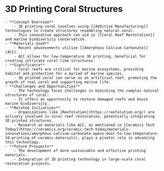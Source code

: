 # 3D Printing Coral Structures
	- **Concept Overview**
		- 3D printing coral involves using [[Additive Manufacturing]] technologies to create structures resembling natural coral.
		- This innovative approach can aid in [[Coral Reef Restoration]] and marine biodiversity conservation.
	- **Materials Used**
		- Recent advancements utilize [[Amorphous Calcium Carbonate]] (ACC).
		- ACC allows for low-temperature 3D printing, beneficial for creating intricate coral-like structures.
	- **Significance**
		- Coral reefs are critical for marine ecosystems, providing habitat and protection for a myriad of marine species.
		- 3D printed coral can serve as an artificial reef, promoting the growth of real coral and supporting marine life.
	- **Challenges and Opportunities**
		- The technology faces challenges in mimicking the complex natural structures of coral.
		- It offers an opportunity to restore damaged reefs and boost marine biodiversity.
	- **Related Initiatives**
		- Organizations like [Reefolution](https://reefolution.org/) are actively involved in coral reef restoration, potentially integrating 3D printed structures.
		- Research on materials like ACC, as mentioned in [Ceramics Tech Today](https://ceramics.org/ceramic-tech-today/materials-innovations/amorphous-calcium-carbonate-opens-door-to-low-temperature-3d-printing-of-ceramic-materials), plays a pivotal role in advancing this technology.
	- **Future Prospects**
		- The development of more sustainable and effective printing materials.
		- Integration of 3D printing technology in large-scale coral restoration projects.